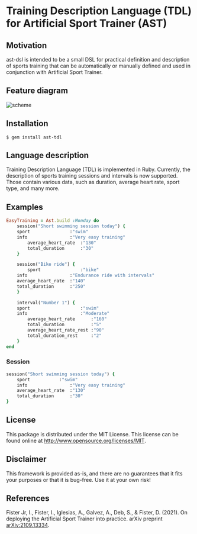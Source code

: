 # Training Description Language (TDL) for Artificial Sport Trainer (AST)

## Motivation
ast-dsl is intended to be a small DSL for practical definition and description of sports training that can be automatically or manually defined and used in conjunction with Artificial Sport Trainer.

## Feature diagram
![scheme](https://user-images.githubusercontent.com/73126820/175337865-77344476-b7c8-45d4-bda2-0aca82aebefd.png)

## Installation
    $ gem install ast-tdl

## Language description
Training Description Language (TDL) is implemented in Ruby. Currently, the description of sports training sessions and intervals is now supported. Those contain various data, such as duration, average heart rate, sport type, and many more.

## Examples
```ruby
EasyTraining = Ast.build :Monday do
    session("Short swimming session today") {
	sport               :"swim"
	info                :"Very easy training"
        average_heart_rate  :"130"
        total_duration      :"30"
    }

    session("Bike ride") {
        sport               :"bike"
	info                :"Endurance ride with intervals"
	average_heart_rate  :"140"
	total_duration      :"250"
    }

    interval("Number 1") {
	sport                   :"swim"
	info                    :"Moderate"
        average_heart_rate      :"160"
        total_duration          :"5"
        average_heart_rate_rest :"90"
        total_duration_rest     :"2"
    }
end
```

### Session
```ruby
session("Short swimming session today") {
    sport 	        :"swim"
    info                :"Very easy training"
    average_heart_rate  :"130"
    total_duration      :"30"
}
```

## License
This package is distributed under the MIT License. This license can be found online at <http://www.opensource.org/licenses/MIT>.

## Disclaimer
This framework is provided as-is, and there are no guarantees that it fits your purposes or that it is bug-free. Use it at your own risk!

## References

Fister Jr, I., Fister, I., Iglesias, A., Galvez, A., Deb, S., & Fister, D. (2021). On deploying the Artificial Sport Trainer into practice. arXiv preprint [arXiv:2109.13334](https://arxiv.org/abs/2109.13334).
